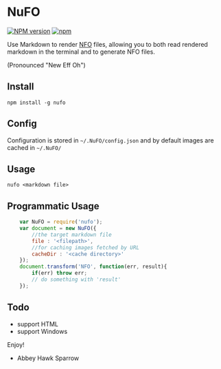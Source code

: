 NuFO
====
[![NPM version](https://img.shields.io/npm/v/nufo.svg)]()
[![npm](https://img.shields.io/npm/dt/nufo.svg)]()

Use Markdown to render [NFO](https://en.wikipedia.org/wiki/.nfo) files, allowing you to both read rendered markdown in the terminal and to generate NFO files.

(Pronounced "New Eff Oh")

Install
-------

`npm install -g nufo`

Config
-----

Configuration is stored in `~/.NuFO/config.json` and by default images are cached in `~/.NuFO/`

Usage
-----

`nufo <markdown file>`

Programmatic Usage
------------------

```js
    var NuFO = require('nufo');
    var document = new NuFO({
        //the target markdown file
        file : '<filepath>',
        //for caching images fetched by URL
        cacheDir : '<cache directory>'
    });
    document.transform('NFO', function(err, result){
        if(err) throw err;
        // do something with 'result'
    });
```

Todo
-----
- support HTML
- support Windows

Enjoy!

- Abbey Hawk Sparrow
